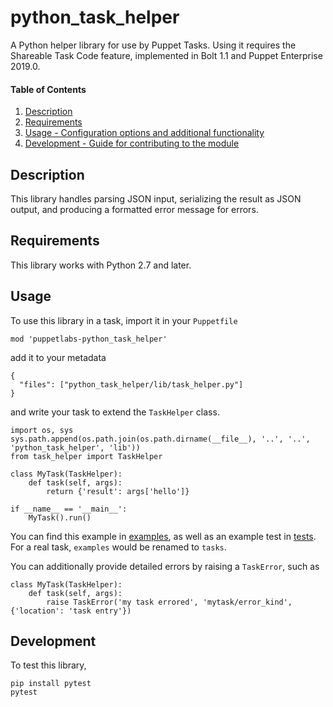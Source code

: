 
# python_task_helper

A Python helper library for use by Puppet Tasks. Using it requires the Shareable Task Code feature, implemented in Bolt 1.1 and Puppet Enterprise 2019.0.

#### Table of Contents

1. [Description](#description)
1. [Requirements](#requirements)
1. [Usage - Configuration options and additional functionality](#usage)
1. [Development - Guide for contributing to the module](#development)

## Description

This library handles parsing JSON input, serializing the result as JSON output, and producing a formatted error message for errors.

## Requirements

This library works with Python 2.7 and later.

## Usage

To use this library in a task, import it in your `Puppetfile`
```
mod 'puppetlabs-python_task_helper'
```
add it to your metadata
```
{
  "files": ["python_task_helper/lib/task_helper.py"]
}
```
and write your task to extend the `TaskHelper` class.
```
import os, sys
sys.path.append(os.path.join(os.path.dirname(__file__), '..', '..', 'python_task_helper', 'lib'))
from task_helper import TaskHelper

class MyTask(TaskHelper):
    def task(self, args):
        return {'result': args['hello']}

if __name__ == '__main__':
    MyTask().run()
```

You can find this example in [examples](examples), as well as an example test in [tests](tests). For a real task, `examples` would be renamed to `tasks`.

You can additionally provide detailed errors by raising a `TaskError`, such as
```
class MyTask(TaskHelper):
    def task(self, args):
        raise TaskError('my task errored', 'mytask/error_kind', {'location': 'task entry'})
```

## Development

To test this library,
```
pip install pytest
pytest
```
